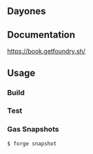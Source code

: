 ## Dayones

## Documentation

https://book.getfoundry.sh/

## Usage

### Build


### Test


### Gas Snapshots

```shell
$ forge snapshot
```
